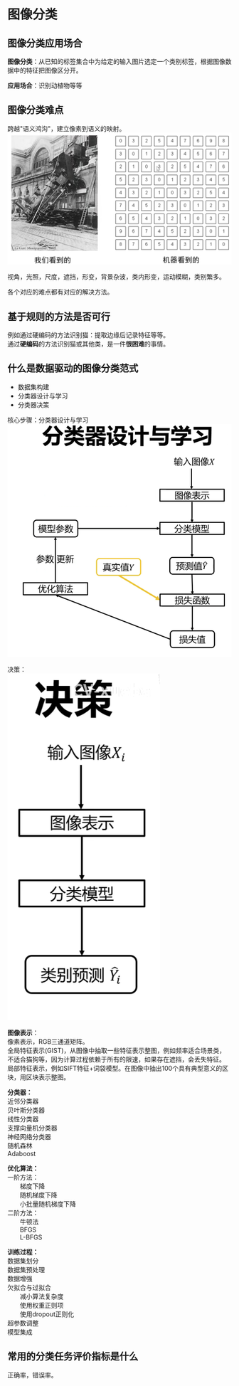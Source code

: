 # 图像分类

## 图像分类应用场合
**图像分类**：从已知的标签集合中为给定的输入图片选定一个类别标签，根据图像数据中的特征把图像区分开。

**应用场合**：识别动植物等等

## 图像分类难点
跨越"语义鸿沟"，建立像素到语义的映射。
![](./assets/2021-12-25-19-22-53.png)

视角，光照，尺度，遮挡，形变，背景杂波，类内形变，运动模糊，类别繁多。

各个对应的难点都有对应的解决方法。

## 基于规则的方法是否可行
例如通过硬编码的方法识别猫：提取边缘后记录特征等等。</br>
通过**硬编码**的方法识别猫或其他类，是一件**很困难**的事情。

## 什么是数据驱动的图像分类范式
* 数据集构建
* 分类器设计与学习
* 分类器决策

核心步骤：分类器设计与学习
![](./assets/2021-12-27-21-45-20.png)

决策：</br>
![](./assets/2021-12-27-21-48-35.png)

**图像表示**：</br>
像素表示，RGB三通道矩阵。</br>
全局特征表示(GIST)，从图像中抽取一些特征表示整图，例如频率适合场景类，不适合猫狗等，因为计算过程依赖于所有的限速，如果存在遮挡，会丢失特征。</br>
局部特征表示，例如SIFT特征+词袋模型。在图像中抽出100个具有典型意义的区块，用区块表示整图。</br>

**分类器：**</br>
近邻分类器</br>
贝叶斯分类器</br>
线性分类器</br>
支撑向量机分类器</br>
神经网络分类器</br>
随机森林</br>
Adaboost</br>

**优化算法：**</br>
一阶方法：</br>
&ensp;&ensp;&ensp;&ensp;梯度下降</br>
&ensp;&ensp;&ensp;&ensp;随机梯度下降</br>
&ensp;&ensp;&ensp;&ensp;小批量随机梯度下降</br>
二阶方法：</br>
&ensp;&ensp;&ensp;&ensp;牛顿法</br>
&ensp;&ensp;&ensp;&ensp;BFGS</br>
&ensp;&ensp;&ensp;&ensp;L-BFGS</br>

**训练过程：**</br>
数据集划分</br>
数据集预处理</br>
数据增强</br>
欠拟合与过拟合</br>
&ensp;&ensp;&ensp;&ensp;减小算法复杂度</br>
&ensp;&ensp;&ensp;&ensp;使用权重正则项</br>
&ensp;&ensp;&ensp;&ensp;使用dropout正则化</br>
超参数调整</br>
模型集成</br>

## 常用的分类任务评价指标是什么
正确率，错误率。

